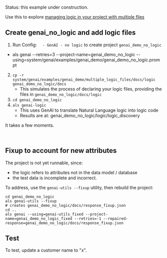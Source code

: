 Status: this example under construction.

Use this to explore [managing logic in your project with multiple files](https://apilogicserver.github.io/Docs/WebGenAI-CLI/#add-logic-to-existing-projects)

## Create genai_no_logic and add logic files
1. Run Config: `  - GenAI - no logic` to create project `genai_demo_no_logic`
*   als genai  --retries=3 --project-name=genai_demo_no_logic --using=system/genai/examples/genai_demo/genai_demo_no_logic.prompt

2. `cp -r system/genai/examples/genai_demo/multiple_logic_files/docs/logic genai_demo_no_logic/docs`
    * This simulates the process of declaring your logic files,
    providing the files in `genai_demo_no_logic/docs/logic`
3. `cd genai_demo_no_logic`
4. `als genai-logic`
    * This uses GenAI to translate Natural Language logic into logic code
    * Results are at: genai_demo_no_logic/logic/logic_discovery

It takes a few moments.  

<br/>

## Fixup to account for new attributes

The project is not yet runnable, since: 
* the logic refers to attributes not in the data model / database
* the test data is incomplete and incorrect.

To address, use the `genai-utils --fixup` utility, then rebuild the project:

```
cd genai_demo_no_logic
als genai-utils --fixup
# creates genai_demo_no_logic/docs/response_fixup.json
cd ..
als genai --using=genai-utils_fixed --project-name=genai_demo_no_logic_fixed --retries=-1 --repaired-response=genai_demo_no_logic/docs/response_fixup.json
```

## Test

To test, update a customer name to "x".
